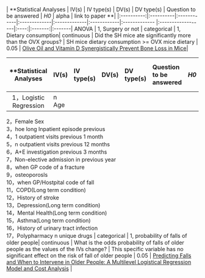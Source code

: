 | **Statistical Analyses	|  IV(s)  |  IV type(s) |  DV(s)  |  DV type(s)  | Question to be answered | _H0_ | alpha | link to paper **| 
|:----------:|:----------|:------------|:-------------|:-------------|:------------|:------------- |:------------------|:----:|:-------:|:-------|
ANOVA	| 1, Surgery or not  | categorical | 1, Dietary consumption| continuous | 	Did the SH mice ate significantly more than the OVX groups? | SH mice dietary consumption >= OVX mice dietary | 0.05 | [Olive Oil and Vitamin D Synergistically Prevent Bone Loss in Mice](http://journals.plos.org/plosone/article?id=10.1371/journal.pone.0115817)| 



| **Statistical Analyses	|  IV(s)  |  IV type(s) |  DV(s)  |  DV type(s)   | Question to be answered | _H0_ | alpha | link to paper **| 
|:----------:|:----------|:------------|:-------------|:------------ |:------------------|:----:|:-------:|:-------|
1，Logistic Regression |n Age                                    
2，Female Sex                                  
3，hoe long Inpatient episode previous         
4，1 outpatient visits previous 1 month         
5，n outpatient visits previous 12 months       
6，A+E investigation previous 3 months         
7，Non-elective admission in previous year     
8，when GP code of a fracture                     
9，osteoporosls                                
10，when GP/Hostpital code of fall            
11，COPD(Long term condition)                  
12，History of stroke                           
13，Depression(Long term condition)           
14，Mental Health(Long term condition)          
15，Asthma(Long term condition)                  
16，History of urinary tract infection           
17，Polypharmacy n unique drugs   | categorical | 1,  probability of falls of older people| continuous  | What is the odds probability of falls of older people as the values of the IVs change? | This specific variable has no significant effect on the risk of fall of older people | 0.05 | [Predicting Falls and When to Intervene in Older People: A Multilevel Logistical Regression Model and Cost Analysis](http://journals.plos.org/plosone/article?id=10.1371/journal.pone.0159365) |
